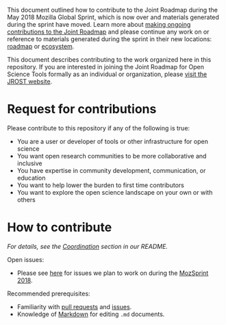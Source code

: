 This document outlined how to contribute to the Joint Roadmap during the May 2018 Mozilla Global Sprint, which is now over and materials generated during the sprint have moved. Learn more about [making ongoing contributions to the Joint Roadmap](https://github.com/OpenScienceRoadmap/jrost) and please continue any work on or reference to materials generated during the sprint in their new locations: [roadmap](https://github.com/OpenScienceRoadmap/roadmap/) or [ecosystem](https://github.com/OpenScienceRoadmap/ecosystem/).

This document describes contributing to the work organized here in this repository. If you are interested in joining the Joint Roadmap for Open Science Tools formally as an individual or organization, please [visit the JROST website](http://jrost.org/join).

# Request for contributions

Please contribute to this repository if any of the following is true:
- You are a user or developer of tools or other infrastructure for open science
- You want open research communities to be more collaborative and inclusive
- You have expertise in community development, communication, or education
- You want to help lower the burden to first time contributors
- You want to explore the open science landscape on your own or with others

# How to contribute

*For details, see the [Coordination](https://github.com/OpenScienceRoadmap/mozilla-sprint-2018#coordination) section in our README.*

Open issues:

- Please see [here](https://github.com/OpenScienceRoadmap/mozilla-sprint-2018/issues) for issues we plan to work on during the [MozSprint 2018](https://foundation.mozilla.org/opportunity/global-sprint/).

Recommended prerequisites:

- Familiarity with [pull requests](https://help.github.com/articles/using-pull-requests) and [issues](https://guides.github.com/features/issues/).
- Knowledge of [Markdown](https://help.github.com/articles/markdown-basics/) for editing `.md` documents.
